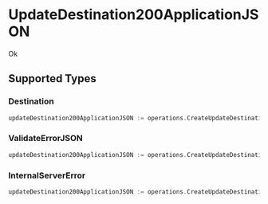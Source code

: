 # UpdateDestination200ApplicationJSON

Ok


## Supported Types

### Destination

```go
updateDestination200ApplicationJSON := operations.CreateUpdateDestination200ApplicationJSONDestination(shared.Destination{/* values here */})
```

### ValidateErrorJSON

```go
updateDestination200ApplicationJSON := operations.CreateUpdateDestination200ApplicationJSONValidateErrorJSON(shared.ValidateErrorJSON{/* values here */})
```

### InternalServerError

```go
updateDestination200ApplicationJSON := operations.CreateUpdateDestination200ApplicationJSONInternalServerError(shared.InternalServerError{/* values here */})
```


